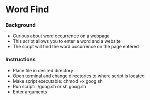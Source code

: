 # Word Find

### Background 
- Curious about word occurrence on a webpage
- This script allows you to enter a word and a website
- The script will find the word occurrence on the page entered

### Instructions 
- Place file in desired directory
- Open terminal and change directories to where script is located
- Make script executable: chmod +x goog.sh
- Run script: ./goog.sh or sh goog.sh
- Enter arguments